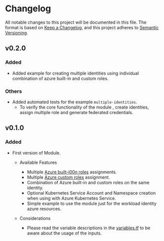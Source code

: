 # Changelog

All notable changes to this project will be documented in this file.
The format is based on [Keep a Changelog](https://keepachangelog.com/en/1.0.0/), and this project adheres to [Semantic Versioning](https://semver.org/spec/v2.0.0.html).

<!--
## version

### Breaking
  - Changes which may cause recreation of cluster or resources.

### Added
  - Added new feature

### Fixed
  - Bug fixes

### Removed
  - Removed/Deprecated features

### Others
  - Other changes

-->

## v0.2.0

### Added
- Added example for creating multiple identities using individual combination of azure built-in and custom roles.

### Others
- Added automated tests for the example `multiple-identities`.
  - To verify the core functionality of the module , create identities, assign multiple role and generate federated credentials.

## v0.1.0

### Added

- First version of Module.
  -  Available Features
     - Multiple [Azure built-i00n roles](https://learn.microsoft.com/en-us/azure/role-based-access-control/built-in-roles) assignments.
     - Multiple [Azure custom roles](https://learn.microsoft.com/en-us/azure/role-based-access-control/custom-roles) assignment.
     - Combination of Azure built-in and custom roles on the same identity.
     - Optional Kubernetes Service Account and Namespace creation when using with Azure Kubernetes Service.
     - Simple example to use the module just for the workload identity azure resources.

  - Considerations
    - Please read the variable descriptions in the [variables.tf](./variables.tf) to be aware about the usage of the inputs.

